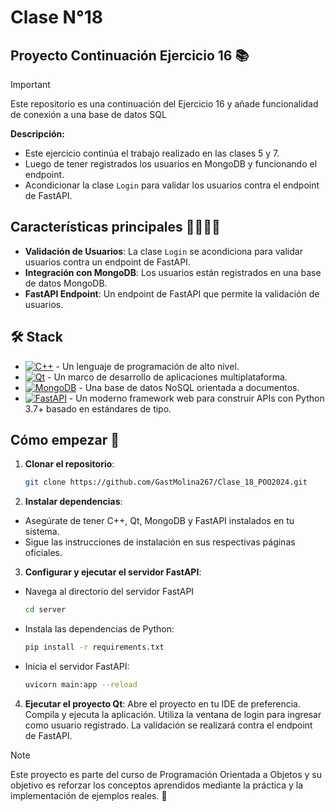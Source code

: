 # Clase N°18
## Proyecto Continuación Ejercicio 16 📚
> [!IMPORTANT]
> Este repositorio es una continuación del Ejercicio 16 y añade funcionalidad de conexión a una base de datos SQL

**Descripción:**
- Este ejercicio continúa el trabajo realizado en las clases 5 y 7.
- Luego de tener registrados los usuarios en MongoDB y funcionando el endpoint.
- Acondicionar la clase `Login` para validar los usuarios contra el endpoint de FastAPI.

## Características principales 🙋‍♂️🙋‍♀️

- **Validación de Usuarios**: La clase `Login` se acondiciona para validar usuarios contra un endpoint de FastAPI.
- **Integración con MongoDB**: Los usuarios están registrados en una base de datos MongoDB.
- **FastAPI Endpoint**: Un endpoint de FastAPI que permite la validación de usuarios.

## 🛠️ Stack

- [![C++][cplusplus-badge]][cplusplus-url] - Un lenguaje de programación de alto nivel.
- [![Qt][qt-badge]][qt-url] - Un marco de desarrollo de aplicaciones multiplataforma.
- [![MongoDB][mongodb-badge]][mongodb-url] - Una base de datos NoSQL orientada a documentos.
- [![FastAPI][fastapi-badge]][fastapi-url] - Un moderno framework web para construir APIs con Python 3.7+ basado en estándares de tipo.

[qt-url]: https://www.qt.io/
[qt-badge]: https://img.shields.io/badge/Qt-41CD52?style=for-the-badge&logo=Qt&logoColor=white
[cplusplus-url]: https://es.wikipedia.org/wiki/C%2B%2B
[cplusplus-badge]: https://img.shields.io/badge/C++-00599C?style=for-the-badge&logo=c%2B%2B&logoColor=white
[mongodb-url]: https://www.mongodb.com/
[mongodb-badge]: https://img.shields.io/badge/MongoDB-47A248?style=for-the-badge&logo=MongoDB&logoColor=white
[fastapi-url]: https://fastapi.tiangolo.com/
[fastapi-badge]: https://img.shields.io/badge/FastAPI-009688?style=for-the-badge&logo=FastAPI&logoColor=white

## Cómo empezar 🚀

1. **Clonar el repositorio**:
   ```bash
   git clone https://github.com/GastMolina267/Clase_18_POO2024.git
2. **Instalar dependencias**:
- Asegúrate de tener C++, Qt, MongoDB y FastAPI instalados en tu sistema.
- Sigue las instrucciones de instalación en sus respectivas páginas oficiales.
3. **Configurar y ejecutar el servidor FastAPI**:
- Navega al directorio del servidor FastAPI
   ```bash
   cd server
- Instala las dependencias de Python:
   ```bash
   pip install -r requirements.txt
- Inicia el servidor FastAPI:
   ```bash
   uvicorn main:app --reload
4. **Ejecutar el proyecto Qt**:
  Abre el proyecto en tu IDE de preferencia.
  Compila y ejecuta la aplicación.
  Utiliza la ventana de login para ingresar como usuario registrado. La validación se realizará contra el endpoint de FastAPI.

>[!NOTE]
>Este proyecto es parte del curso de Programación Orientada a Objetos y su objetivo es reforzar los conceptos aprendidos mediante la práctica y la implementación de ejemplos reales. 🤝
